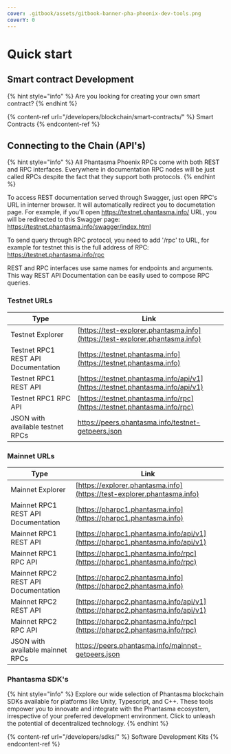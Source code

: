 ```yaml
---
cover: .gitbook/assets/gitbook-banner-pha-phoenix-dev-tools.png
coverY: 0
---
```


# Quick start

## Smart contract Development

{% hint style="info" %}
Are you looking for creating your own smart contract?
{% endhint %}

{% content-ref url="/developers/blockchain/smart-contracts/" %}
Smart Contracts
{% endcontent-ref %}

## Connecting to the Chain (API's)

{% hint style="info" %}
All Phantasma Phoenix RPCs come with both REST and RPC interfaces.
Everywhere in documentation RPC nodes will be just called RPCs despite the fact that they support both protocols.
{% endhint %}

To access REST documentation served through Swagger, just open RPC's URL in interner browser. It will automatically redirect you to documetation page.
For example, if you'll open https://testnet.phantasma.info/ URL, you will be redirected to this Swagger page:
https://testnet.phantasma.info/swagger/index.html

To send query through RPC protocol, you need to add '/rpc' to URL, for example for testnet this is the full address of RPC:
https://testnet.phantasma.info/rpc

REST and RPC interfaces use same names for endpoints and arguments. This way REST API Documentation can be easily used to compose RPC queries.

### Testnet URLs

| Type                                | Link                                                                                            |
| ----------------------------------- | ----------------------------------------------------------------------------------------------- |
| Testnet Explorer                    | [https://test-explorer.phantasma.info](https://test-explorer.phantasma.info)                    |
| Testnet RPC1 REST API Documentation | [https://testnet.phantasma.info](https://testnet.phantasma.info)                                |
| Testnet RPC1 REST API               | [https://testnet.phantasma.info/api/v1](https://testnet.phantasma.info/api/v1)                  |
| Testnet RPC1 RPC API                | [https://testnet.phantasma.info/rpc](https://testnet.phantasma.info/rpc)                        |
| JSON with available testnet RPCs    | https://peers.phantasma.info/testnet-getpeers.json                                              |

### Mainnet URLs

| Type                                  | Link                                                                                            |
| ------------------------------------- | ----------------------------------------------------------------------------------------------- |
| Mainnet Explorer                      | [https://explorer.phantasma.info](https://test-explorer.phantasma.info)                         |
| Mainnet RPC1 REST API Documentation   | [https://pharpc1.phantasma.info](https://pharpc1.phantasma.info)                                |
| Mainnet RPC1 REST API                 | [https://pharpc1.phantasma.info/api/v1](https://pharpc1.phantasma.info/api/v1)                  |
| Mainnet RPC1 RPC API                  | [https://pharpc1.phantasma.info/rpc](https://pharpc1.phantasma.info/rpc)                        |
| Mainnet RPC2 REST API Documentation   | [https://pharpc2.phantasma.info](https://pharpc2.phantasma.info)                                |
| Mainnet RPC2 REST API                 | [https://pharpc2.phantasma.info/api/v1](https://pharpc2.phantasma.info/api/v1)                  |
| Mainnet RPC2 RPC API                  | [https://pharpc2.phantasma.info/rpc](https://pharpc2.phantasma.info/rpc)                        |
| JSON with available mainnet RPCs      | https://peers.phantasma.info/mainnet-getpeers.json                                              |

### Phantasma SDK's

{% hint style="info" %}
Explore our wide selection of Phantasma blockchain SDKs available for platforms like Unity, Typescript, and C++. These tools empower you to innovate and integrate with the Phantasma ecosystem, irrespective of your preferred development environment. Click to unleash the potential of decentralized technology.
{% endhint %}


{% content-ref url="/developers/sdks/" %}
Software Development Kits
{% endcontent-ref %}
